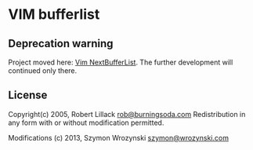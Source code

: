 VIM bufferlist
==============

Deprecation warning
-------------------

Project moved here: [Vim NextBufferList](https://github.com/szw/vim-next_bufferlist). The further
development will continued only there.

License
-------

Copyright(c) 2005, Robert Lillack <rob@burningsoda.com>
Redistribution in any form with or without modification permitted.

Modifications (c) 2013, Szymon Wrozynski <szymon@wrozynski.com>
